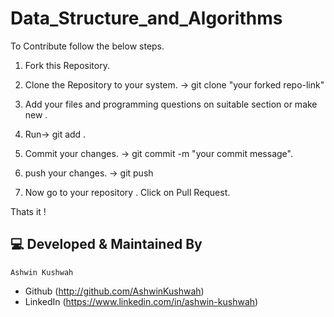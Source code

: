 # Data_Structure_and_Algorithms

To Contribute follow the below steps.
1. Fork this Repository.

2. Clone the Repository to your system. -> git clone "your forked repo-link"

3. Add your files and programming questions on suitable section or make new .

4. Run-> git add .

5. Commit your changes. -> git commit -m "your commit message".

6. push your changes. -> git push

7. Now go to your repository . Click on  Pull Request.

Thats it ! 


## 💻 Developed & Maintained By 

```
Ashwin Kushwah
```
- Github (http://github.com/AshwinKushwah)
- LinkedIn (https://www.linkedin.com/in/ashwin-kushwah)
